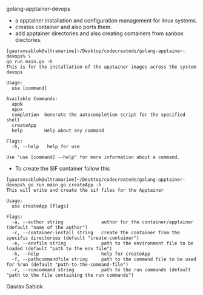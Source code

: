 golang-apptainer-devops

- a apptainer installation and configuration management for linux systems.
- creates container and also ports them. 
- add apptainer directories and also creating containers from sanbox diectories. 

```
[gauravsablok@ultramarine]~/Desktop/codecreatede/golang-apptainer-devops% \
go run main.go -h
This is for the installation of the apptainer images across the system devops

Usage:
  use [command]

Available Commands:
  appN
  apps
  completion  Generate the autocompletion script for the specified shell
  createApp
  help        Help about any command

Flags:
  -h, --help   help for use

Use "use [command] --help" for more information about a command.
```

- To create the SIF container follow this 
```
[gauravsablok@ultramarine]~/Desktop/codecreatede/golang-apptainer-devops% go run main.go createApp -h
This will write and create the sif files for the Apptainer

Usage:
  use createApp [flags]

Flags:
  -a, --author string              author for the container/apptainer (default "name of the author")
  -c, --container-install string   create the container from the specific directories (default "create-container")
  -e, --envfile string             path to the environment file to be loaded (default "path to the env file")
  -h, --help                       help for createApp
  -f, --pathcommandfile string     path to the command file to be used for %run (default "path-to-the-command-file")
  -r, --runcommand string          path to the run commands (default "path to the file containing the run commands")
```



Gaurav Sablok
